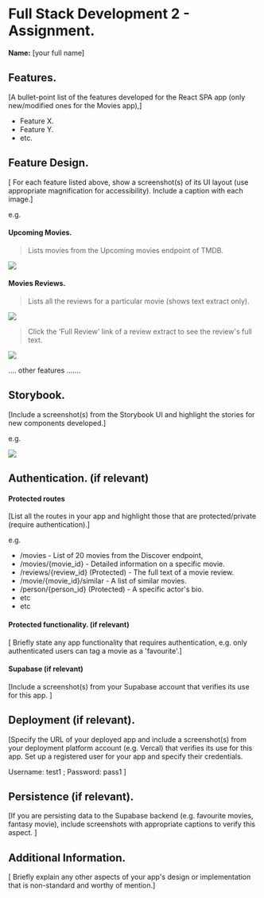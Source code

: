 # Full Stack Development 2 - Assignment.

**Name:** [your full name]

## Features.

[A bullet-point list of the features developed for the React SPA app (only new/modified ones for the Movies app),]

- Feature X.
- Feature Y.
- etc.

## Feature Design.

[ For each feature listed above, show a screenshot(s) of its UI layout (use appropriate magnification for accessibility). Include a caption with each image.]

e.g.

#### Upcoming Movies.

> Lists movies from the Upcoming movies endpoint of TMDB.

![][image1]

#### Movies Reviews.

> Lists all the reviews for a particular movie (shows text extract only).

![][image2]

> Click the 'Full Review' link of a review extract to see the review's full text.

![][image3]

.... other features .......

## Storybook.

[Include a screenshot(s) from the Storybook UI and highlight the stories for new components developed.]

e.g.

![][image5]

## Authentication. (if relevant)

#### Protected routes

[List all the routes in your app and highlight those that are protected/private (require authentication).]

e.g.

- /movies - List of 20 movies from the Discover endpoint,
- /movies/{movie_id} - Detailed information on a specific movie.
- /reviews/{review_id} (Protected) - The full text of a movie review.
- /movie/{movie_id}/similar - A list of similar movies.
- /person/{person_id} (Protected) - A specific actor's bio.
- etc
- etc

#### Protected functionality. (if relevant)

[ Briefly state any app functionality that requires authentication, e.g. only authenticated users can tag a movie as a 'favourite'.]

#### Supabase (if relevant)

[Include a screenshot(s) from your Supabase account that verifies its use for this app. ]

## Deployment (if relevant).

[Specify the URL of your deployed app and include a screenshot(s) from your deployment platform account (e.g. Vercal) that verifies its use for this app. Set up a registered user for your app and specify their credentials.

Username: test1 ; Password: pass1
]

## Persistence (if relevant).

[If you are persisting data to the Supabase backend (e.g. favourite movies, fantasy movie), include screenshots with appropriate captions to verify this aspect. ]

## Additional Information.

[ Briefly explain any other aspects of your app's design or implementation that is non-standard and worthy of mention.]

[image1]: ./images/image1.png
[image2]: ./images/image2.png
[image3]: ./images/image3.png
[image4]: ./images/image4.png
[image5]: ./images/image5.png

